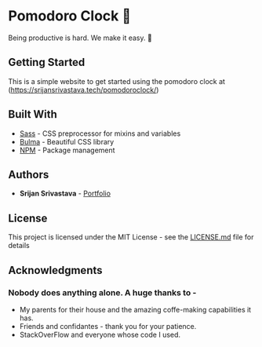 # Pomodoro Clock :tomato:


Being productive is hard. We make it easy. :eggplant:


## Getting Started
This is a simple website to get started using the pomodoro clock at (https://srijansrivastava.tech/pomodoroclock/)

## Built With

* [Sass](https://sass-lang.com/) - CSS preprocessor for mixins and variables
* [Bulma](https://bulma.io/) - Beautiful CSS library 
* [NPM](https://nodejs.org/) - Package management

## Authors

* **Srijan Srivastava** - [Portfolio](https://srijansrivastava.tech/pomodoroclock/)


## License

This project is licensed under the MIT License - see the [LICENSE.md](LICENSE.md) file for details

## Acknowledgments

### Nobody does anything alone. A huge thanks to - 
* My parents for their house and the amazing coffe-making capabilities it has.
* Friends and confidantes - thank you for your patience.
* StackOverFlow and everyone whose code I used.
  
